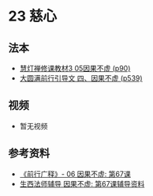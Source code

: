 # 23 慈心

## 法本
- [慧灯禅修课教材3 05因果不虚 (p90)](/books/b3/3-05/#p90)
- [大圆满前行引导文 四、因果不虚 (p539)](/books/dymqx/#p539)

## 视频
- 暂无视频

## 参考资料
- [《前行广释》- 06 因果不虚: 第67课](/refs/qxgs/qxgs-06yg#前行广释第067课)
- [生西法师辅导 因果不虚: 第67课辅导资料](/refs/qxgs/fudao/qxgsfd-06yg/#前行广释第067课辅导)